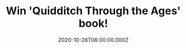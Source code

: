 ---
campaign-uuid: "c-6f93f3c8-aa3d-4fb4-8993-a49a87d5ff21"
type: "Competition"
category: "Gifts"
date: "2020-10-28T06:00:00.000Z"
end-date: "2020-12-28T23:59:00.000Z"
disable-form: false
is_promoted: true
has_entry_page: true
title: "Win 'Quidditch Through the Ages' book!"
competition-description: "<p>Get ready to learn everything you need to know about\
  \ the sport at the heart of Hogwarts! 'Quidditch Through the Ages' is the essential\
  \ companion to the Harry Potter series, a funny, fact-packed fantasy history of\
  \ the seriously competitive wizarding sport. Bursting with glorious illustrations,\
  \ magical memorabilia and two super-sized fold-outs, this spectacular new full-colour\
  \ edition pairs J.K. Rowling's witty, inventive text with Emily Gravett's incredible\
  \ artistic imagination.</p>\n<p>Click below for a chance to win.</p>\n"
hero-header: "Win 'Quidditch Through the Ages' book!"
terms-confirmation: "N/A"
banner-img: "https://assets.expresslyapp.com/asset-519c4082-1185-4457-9ba4-5760563363dc.jpg"
logo-left-href: "http://club.expressly.io"
logo-left-image: "https://assets.expresslyapp.com/asset-b6ebe5f2-9a6f-4903-9b6c-5766895af991.jpg"
logo-left-title: "Expressly club"
bg-image-hero: "https://assets.expresslyapp.com/asset-09e649a3-4ead-4cba-9f44-d977260f669e.jpg"
bg-image-first: "https://assets.expresslyapp.com/asset-d3a302de-9adb-4c09-96e5-b3f9496de837.jpg"
section1-content: "<p>Get ready to learn everything you need to know about the sport\
  \ at the heart of Hogwarts! Quidditch Through the Ages is the essential companion\
  \ to the Harry Potter series, a funny, fact-packed fantasy history of the seriously\
  \ competitive wizarding sport. Bursting with glorious illustrations, magical memorabilia\
  \ and two super-sized fold-outs, this spectacular new full-colour edition pairs\
  \ J.K. Rowling's witty, inventive text with Emily Gravett's incredible artistic\
  \ imagination.</p>\n<p>Devoured by Harry Potter in his first year, and consulted\
  \ on a daily basis by the young witches and wizards at Hogwarts, 'Quidditch Through\
  \ the Ages' whisks readers on a whistle-stop tour through the game's hilarious (and\
  \ often foul) history. There's magic and wonder in equal measure for both newcomers\
  \ to the Wizarding World and established Harry Potter fans.</p>\n"
entry-title: "Win 'Quidditch Through the Ages' book!"
entry-content: "<p>Enter the draw to win 'Quidditch Through the Ages' book by completing\
  \ the form below before 23:59 on the 28th of December 2020.</p>\n"
has-winner: false
prize-description: "'Quidditch Through the Ages' book!"
special-conditions: "Multiple entries are allowed up to one every day."
country-restrictions:
- "GB"
---